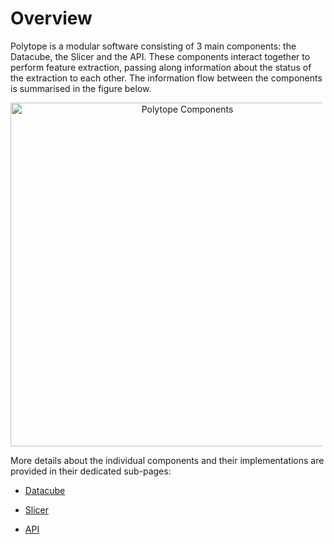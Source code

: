 # Overview

Polytope is a modular software consisting of 3 main components: the Datacube, the Slicer and the API.
These components interact together to perform feature extraction, passing along information about the status of the extraction to each other. 
The information flow between the components is summarised in the figure below. 
    <div style="text-align:center">
    <p style="float: middle; margin: 0 5px 0 0px;">
        <img src="../images/polytope_components_5.png" alt="Polytope Components" width="550"/>
    </p>
    </div>

More details about the individual components and their implementations are provided in their dedicated sub-pages:

- [Datacube](../Developer_Guide/Datacube.md)

 - [Slicer](../Developer_Guide/Slicer.md)

 - [API](../Developer_Guide/API.md)

